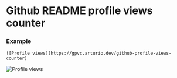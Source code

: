 # Github README profile views counter 

### Example

```
![Profile views](https://gpvc.arturio.dev/github-profile-views-counter)
```

![Profile views](https://gpvc.arturio.dev/github-profile-views-counter)
